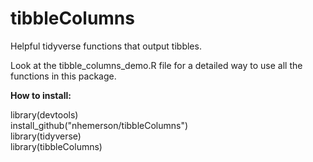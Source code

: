 # tibbleColumns
Helpful tidyverse functions that output tibbles. 

Look at the tibble_columns_demo.R file for a detailed way to use all the functions in this package.

<b>How to install:</b>

library(devtools) <br>
install_github("nhemerson/tibbleColumns") <br>
library(tidyverse) <br>
library(tibbleColumns) 
